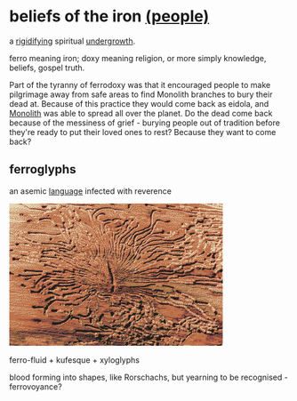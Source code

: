 
# beliefs of the iron [(people)](eidolon.md)

a [rigidifying](hardening.md) spiritual [undergrowth](Monolith.md).

ferro meaning iron; doxy meaning religion, or more simply knowledge, beliefs, gospel truth.

Part of the tyranny of ferrodoxy was that it encouraged people to make pilgrimage away from safe areas to find Monolith branches to bury their dead at. Because of this practice they would come back as eidola, and [Monolith](Monolith.md) was able to spread all over the planet. Do the dead come back because of the messiness of grief - burying people out of tradition before they're ready to put their loved ones to rest? Because they want to come back?

## ferroglyphs
an asemic [language](language.md) infected with reverence

![](img/xyloglyph.png)

ferro-fluid + kufesque + xyloglyphs

blood forming into shapes, like Rorschachs, but yearning to be recognised - ferrovoyance?